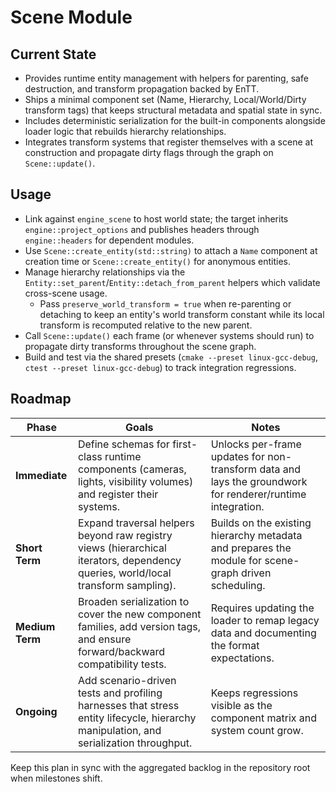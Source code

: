 # Scene Module

## Current State

- Provides runtime entity management with helpers for parenting, safe destruction, and transform propagation backed by EnTT.
- Ships a minimal component set (Name, Hierarchy, Local/World/Dirty transform tags) that keeps structural metadata and spatial state in sync.
- Includes deterministic serialization for the built-in components alongside loader logic that rebuilds hierarchy relationships.
- Integrates transform systems that register themselves with a scene at construction and propagate dirty flags through the graph on `Scene::update()`.

## Usage

- Link against `engine_scene` to host world state; the target inherits `engine::project_options` and publishes headers through `engine::headers` for dependent modules.
- Use `Scene::create_entity(std::string)` to attach a `Name` component at creation time or `Scene::create_entity()` for anonymous entities.
- Manage hierarchy relationships via the `Entity::set_parent`/`Entity::detach_from_parent` helpers which validate cross-scene usage.
  - Pass `preserve_world_transform = true` when re-parenting or detaching to keep an entity's world transform constant while its local transform is recomputed relative to the new parent.
- Call `Scene::update()` each frame (or whenever systems should run) to propagate dirty transforms throughout the scene graph.
- Build and test via the shared presets (`cmake --preset linux-gcc-debug`, `ctest --preset linux-gcc-debug`) to track integration regressions.

## Roadmap

| Phase | Goals | Notes |
| --- | --- | --- |
| **Immediate** | Define schemas for first-class runtime components (cameras, lights, visibility volumes) and register their systems. | Unlocks per-frame updates for non-transform data and lays the groundwork for renderer/runtime integration. |
| **Short Term** | Expand traversal helpers beyond raw registry views (hierarchical iterators, dependency queries, world/local transform sampling). | Builds on the existing hierarchy metadata and prepares the module for scene-graph driven scheduling. |
| **Medium Term** | Broaden serialization to cover the new component families, add version tags, and ensure forward/backward compatibility tests. | Requires updating the loader to remap legacy data and documenting the format expectations. |
| **Ongoing** | Add scenario-driven tests and profiling harnesses that stress entity lifecycle, hierarchy manipulation, and serialization throughput. | Keeps regressions visible as the component matrix and system count grow. |

Keep this plan in sync with the aggregated backlog in the repository root when milestones shift.
